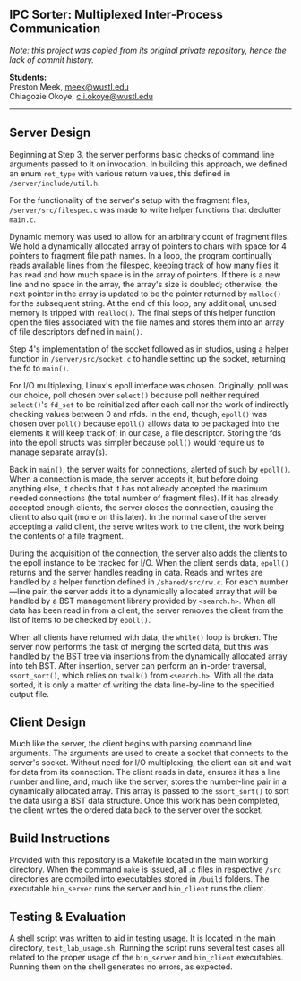 ## IPC Sorter: Multiplexed Inter-Process Communication
*Note: this project was copied from its original private repository, hence the lack of commit history.*

**Students:**  
Preston Meek, meek@wustl.edu  
Chiagozie Okoye, c.i.okoye@wustl.edu

---

## Server Design

Beginning at Step 3, the server performs basic checks of command line arguments passed to it on invocation. In building this approach, we defined an enum `ret_type` with various return values, this defined in `/server/include/util.h`.

For the functionality of the server's setup with the fragment files, `/server/src/filespec.c` was made to write helper functions that declutter `main.c`.

Dynamic memory was used to allow for an arbitrary count of fragment files. We hold a dynamically allocated array of pointers to chars with space for 4 pointers to fragment file path names. In a loop, the program continually reads available lines from the filespec, keeping track of how many files it has read and how much space is in the array of pointers. If there is a new line and no space in the array, the array's size is doubled; otherwise, the next pointer in the array is updated to be the pointer returned by `malloc()` for the subsequent string. At the end of this loop, any additional, unused memory is tripped with `realloc()`. The final steps of this helper function open the files associated with the file names and stores them into an array of file descriptors defined in `main()`.

Step 4's implementation of the socket followed as in studios, using a helper function in `/server/src/socket.c` to handle setting up the socket, returning the fd to `main()`.

For I/O multiplexing, Linux's epoll interface was chosen. Originally, poll was our choice, poll chosen over `select()` because poll neither required `select()`'s `fd_set` to be reinitialized after each call nor the work of indirectly checking values between 0 and nfds. In the end, though, `epoll()` was chosen over `poll()` because `epoll()` allows data to be packaged into the elements it will keep track of; in our case, a file descriptor. Storing the fds into the epoll structs was simpler because `poll()` would require us to manage separate array(s).

Back in `main()`, the server waits for connections, alerted of such by `epoll()`. When a connection is made, the server accepts it, but before doing anything else, it checks that it has not already accepted the maximum needed connections (the total number of fragment files). If it has already accepted enough clients, the server closes the connection, causing the client to also quit (more on this later). In the normal case of the server accepting a valid client, the serve writes work to the client, the work being the contents of a file fragment.

During the acquisition of the connection, the server also adds the clients to the epoll instance to be tracked for I/O. When the client sends data, `epoll()` returns and the server handles reading in data. Reads and writes are handled by a helper function defined in `/shared/src/rw.c`. For each number—line pair, the server adds it to a dynamically allocated array that will be handled by a BST management library provided by `<search.h>`. When all data has been read in from a client, the server removes the client from the list of items to be checked by `epoll()`.

When all clients have returned with data, the `while()` loop is broken. The server now performs the task of merging the sorted data, but this was handled by the BST tree via insertions from the dynamically allocated array into teh BST. After insertion, server can perform an in-order traversal, `ssort_sort()`, which relies on `twalk()` from `<search.h>`. With all the data sorted, it is only a matter of writing the data line-by-line to the specified output file.

## Client Design

Much like the server, the client begins with parsing command line arguments. The arguments are used to create a socket that connects to the server's socket. Without need for I/O multiplexing, the client can sit and wait for data from its connection. The client reads in data, ensures it has a line number and line, and, much like the server, stores the number-line pair in a dynamically allocated array. This array is passed to the `ssort_sort()` to sort the data using a BST data structure. Once this work has been completed, the client writes the ordered data back to the server over the socket.

## Build Instructions

Provided with this repository is a Makefile located in the main working directory. When the command `make` is issued, all .c files in respective `/src` directories are compiled into executables stored in `/build` folders. The executable `bin_server` runs the server and `bin_client` runs the client.

## Testing & Evaluation

A shell script was written to aid in testing usage. It is located in the main directory, `test_lab_usage.sh`. Running the script runs several test cases all related to the proper usage of the `bin_server` and `bin_client` executables. Running them on the shell generates no errors, as expected.
